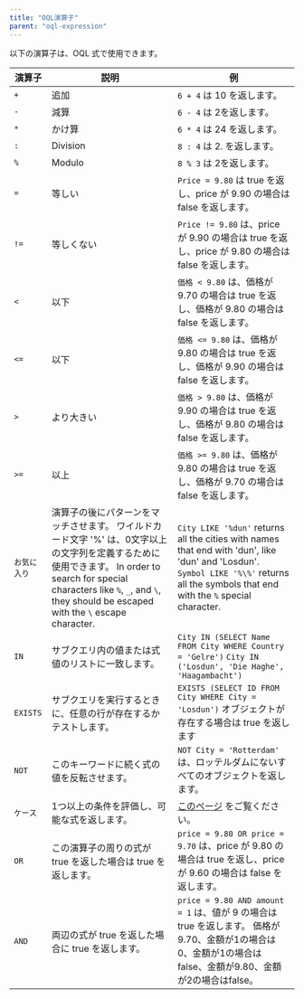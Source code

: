 ```yaml
---
title: "OQL演算子"
parent: "oql-expression"
---
```



以下の演算子は、OQL 式で使用できます。

| 演算子      | 説明                                                                                                                                                                                     | 例                                                                                                                                                                                                  |
| -------- | -------------------------------------------------------------------------------------------------------------------------------------------------------------------------------------- | -------------------------------------------------------------------------------------------------------------------------------------------------------------------------------------------------- |
| `+`      | 追加                                                                                                                                                                                     | `6 + 4` は 10 を返します。                                                                                                                                                                                |
| `-`      | 減算                                                                                                                                                                                     | `6 - 4` は 2を返します。                                                                                                                                                                                  |
| `*`      | かけ算                                                                                                                                                                                    | `6 * 4` は 24 を返します。                                                                                                                                                                                |
| `:`      | Division                                                                                                                                                                               | `8 : 4` は 2. を返します。                                                                                                                                                                                |
| `%`      | Modulo                                                                                                                                                                                 | `8 % 3` は 2を返します。                                                                                                                                                                                  |
| `=`      | 等しい                                                                                                                                                                                    | `Price = 9.80` は true を返し、price が 9.90 の場合は false を返します。                                                                                                                                           |
| `!=`     | 等しくない                                                                                                                                                                                  | `Price != 9.80` は、price が 9.90 の場合は true を返し、price が 9.80 の場合は false を返します。                                                                                                                        |
| `<`   | 以下                                                                                                                                                                                     | `価格 < 9.80` は、価格が 9.70 の場合は true を返し、価格が 9.80 の場合は false を返します。                                                                                                                                 |
| `<=`  | 以下                                                                                                                                                                                     | `価格 <= 9.80` は、価格が 9.80 の場合は true を返し、価格が 9.90 の場合は false を返します。                                                                                                                                |
| `>`   | より大きい                                                                                                                                                                                  | `価格 > 9.80` は、価格が 9.90 の場合は true を返し、価格が 9.80 の場合は false を返します。                                                                                                                                 |
| `>=`  | 以上                                                                                                                                                                                     | `価格 >= 9.80` は、価格が 9.80 の場合は true を返し、価格が 9.70 の場合は false を返します。                                                                                                                                |
| `お気に入り`  | 演算子の後にパターンをマッチさせます。 ワイルドカード文字 '%' は、0文字以上の文字列を定義するために使用できます。 In order to search for special characters like `%`, `_`, and `\`, they should be escaped with the `\` escape character. | `City LIKE '%dun'` returns all the cities with names that end with 'dun', like 'dun' and 'Losdun'.<br> `Symbol LIKE '%\%'` returns all the symbols that end with the `%` special character. |
| `IN`     | サブクエリ内の値または式値のリストに一致します。                                                                                                                                                               | `City IN (SELECT Name FROM City WHERE Country = 'Gelre')` `City IN ('Losdun', 'Die Haghe', 'Haagambacht')`                                                                                         |
| `EXISTS` | サブクエリを実行するときに、任意の行が存在するかテストします。                                                                                                                                                        | `EXISTS (SELECT ID FROM City WHERE City = 'Losdun')` オブジェクトが存在する場合は true を返します                                                                                                                     |
| `NOT`    | このキーワードに続く式の値を反転させます。                                                                                                                                                                  | `NOT City = 'Rotterdam'` は、ロッテルダムにないすべてのオブジェクトを返します。                                                                                                                                               |
| `ケース`    | 1つ以上の条件を評価し、可能な式を返します。                                                                                                                                                                 | [このページ](oql-case-expression) をご覧ください。                                                                                                                                                              |
| `OR`     | この演算子の周りの式が true を返した場合は true を返します。                                                                                                                                                   | `price = 9.80 OR price = 9.70` は、price が 9.80 の場合は true を返し、price が 9.60 の場合は false を返します。                                                                                                         |
| `AND`    | 両辺の式が true を返した場合に true を返します。                                                                                                                                                         | `price = 9.80 AND amount = 1` は、値が 9 の場合は true を返します。 価格が9.70、金額が1の場合は0、金額が1の場合はfalse、金額が9.80、金額が2の場合はfalse。                                                                                       |
